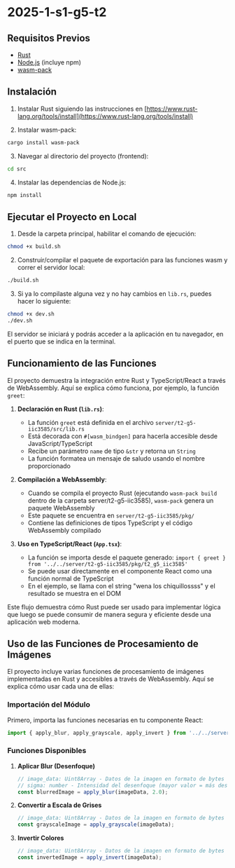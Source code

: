 # 2025-1-s1-g5-t2

## Requisitos Previos

- [Rust](https://www.rust-lang.org/tools/install)
- [Node.js](https://nodejs.org/) (incluye npm)
- [wasm-pack](https://rustwasm.github.io/wasm-pack/installer/)

## Instalación

1. Instalar Rust siguiendo las instrucciones en [https://www.rust-lang.org/tools/install](https://www.rust-lang.org/tools/install)

2. Instalar wasm-pack:
```bash
cargo install wasm-pack
```

3. Navegar al directorio del proyecto (frontend):
```bash
cd src
```

4. Instalar las dependencias de Node.js:
```bash
npm install
```

## Ejecutar el Proyecto en Local

1. Desde la carpeta principal, habilitar el comando de ejecución:
```bash
chmod +x build.sh
```

2. Construir/compilar el paquete de exportación para las funciones wasm y correr el servidor local:
```bash
./build.sh
```

3. Si ya lo compilaste alguna vez y no hay cambios en `lib.rs`, puedes hacer lo siguiente:
```bash
chmod +x dev.sh
./dev.sh
```

El servidor se iniciará y podrás acceder a la aplicación en tu navegador, en el puerto que se indica en la terminal.

## Funcionamiento de las Funciones

El proyecto demuestra la integración entre Rust y TypeScript/React a través de WebAssembly. Aquí se explica cómo funciona, por ejemplo, la función `greet`:

1. **Declaración en Rust (`lib.rs`)**:
   - La función `greet` está definida en el archivo `server/t2-g5-iic3585/src/lib.rs`
   - Está decorada con `#[wasm_bindgen]` para hacerla accesible desde JavaScript/TypeScript
   - Recibe un parámetro `name` de tipo `&str` y retorna un `String`
   - La función formatea un mensaje de saludo usando el nombre proporcionado

2. **Compilación a WebAssembly**:
   - Cuando se compila el proyecto Rust (ejecutando `wasm-pack build` dentro de la carpeta server/t2-g5-iic3585), `wasm-pack` genera un paquete WebAssembly
   - Este paquete se encuentra en `server/t2-g5-iic3585/pkg/`
   - Contiene las definiciones de tipos TypeScript y el código WebAssembly compilado

3. **Uso en TypeScript/React (`App.tsx`)**:
   - La función se importa desde el paquete generado: `import { greet } from '../../server/t2-g5-iic3585/pkg/t2_g5_iic3585'`
   - Se puede usar directamente en el componente React como una función normal de TypeScript
   - En el ejemplo, se llama con el string "wena los chiquillossss" y el resultado se muestra en el DOM

Este flujo demuestra cómo Rust puede ser usado para implementar lógica que luego se puede consumir de manera segura y eficiente desde una aplicación web moderna.

## Uso de las Funciones de Procesamiento de Imágenes

El proyecto incluye varias funciones de procesamiento de imágenes implementadas en Rust y accesibles a través de WebAssembly. Aquí se explica cómo usar cada una de ellas:

### Importación del Módulo

Primero, importa las funciones necesarias en tu componente React:

```typescript
import { apply_blur, apply_grayscale, apply_invert } from '../../server/t2-g5-iic3585/pkg/t2_g5_iic3585';
```

### Funciones Disponibles

1. **Aplicar Blur (Desenfoque)**
   ```typescript
   // image_data: Uint8Array - Datos de la imagen en formato de bytes
   // sigma: number - Intensidad del desenfoque (mayor valor = más desenfoque)
   const blurredImage = apply_blur(imageData, 2.0);
   ```

2. **Convertir a Escala de Grises**
   ```typescript
   // image_data: Uint8Array - Datos de la imagen en formato de bytes
   const grayscaleImage = apply_grayscale(imageData);
   ```

3. **Invertir Colores**
   ```typescript
   // image_data: Uint8Array - Datos de la imagen en formato de bytes
   const invertedImage = apply_invert(imageData);
   ```
